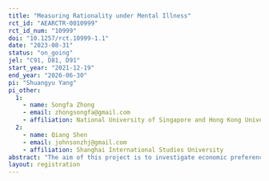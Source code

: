 ```yaml
---
title: "Measuring Rationality under Mental Illness"
rct_id: "AEARCTR-0010999"
rct_id_num: "10999"
doi: "10.1257/rct.10999-1.1"
date: "2023-08-31"
status: "on_going"
jel: "C91, D81, D91"
start_year: "2021-12-19"
end_year: "2026-06-30"
pi: "Shuangyu Yang"
pi_other:
  1:
    - name: Songfa Zhong
    - email: zhongsongfa@gmail.com
    - affiliation: National University of Singapore and Hong Kong University of Science and Technology
  2:
    - name: Qiang Shen
    - email: johnsonzhj@gmail.com
    - affiliation: Shanghai International Studies University
abstract: "The aim of this project is to investigate economic preferences and rationality among individuals diagnosed with psychiatric disorders. We will use two widely recognized experimental paradigms in the literature, namely social decision-making (eg., Fisman et al., 2007) and risk decision-making tasks (eg., Choi et al., 2007), to evaluate the decision-making abilities of psychiatric patients. The study will recruit individuals diagnosed with several common types of psychiatric disorders according to ICD-10 diagnostic criteria, along with demographically-matched normal controls. By taking an interdisciplinary approach, we hope to identify potential decision deficits among the patients, as well as commonalities and differences among individuals diagnosed with different types of psychiatric disorders, shedding light on the underlying mechanisms of psychiatric diseases. Ultimately, this research will not only advance our understanding of mental disorders but also provide new insights into the heterogeneity of economic preferences and rationality among human behaviors. The experiment will be conducted only if we obtain consent from the patient (consent from the patient's family is required for those without full capacity). The data will be collected from clinical inpatients and outpatients."
layout: registration
---
```


